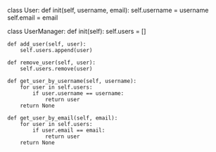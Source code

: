 class User:
    def init(self, username, email):
        self.username = username
        self.email = email

class UserManager:
    def init(self):
        self.users = []

    def add_user(self, user):
        self.users.append(user)

    def remove_user(self, user):
        self.users.remove(user)

    def get_user_by_username(self, username):
        for user in self.users:
            if user.username == username:
                return user
        return None

    def get_user_by_email(self, email):
        for user in self.users:
            if user.email == email:
                return user
        return None
